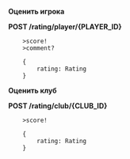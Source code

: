 **Оценить игрока**

**POST /rating/player/{PLAYER_ID}**
```
    >score!
    >comment?
```
```
    {
        rating: Rating
    }
```

**Оценить клуб**

**POST /rating/club/{CLUB_ID}**
```
    >score!
```
```
    {
        rating: Rating
    }
```



